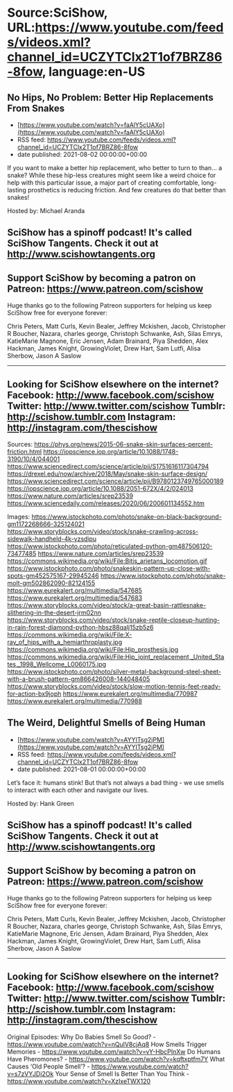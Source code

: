 # Source:SciShow, URL:https://www.youtube.com/feeds/videos.xml?channel_id=UCZYTClx2T1of7BRZ86-8fow, language:en-US

## No Hips, No Problem: Better Hip Replacements From Snakes
 - [https://www.youtube.com/watch?v=faAlY5cUAXo](https://www.youtube.com/watch?v=faAlY5cUAXo)
 - RSS feed: https://www.youtube.com/feeds/videos.xml?channel_id=UCZYTClx2T1of7BRZ86-8fow
 - date published: 2021-08-02 00:00:00+00:00

If you want to make a better hip replacement, who better to turn to than… a snake? While these hip-less creatures might seem like a weird choice for help with this particular issue, a major part of creating comfortable, long-lasting prosthetics is reducing friction. And few creatures do that better than snakes!

Hosted by: Michael Aranda

SciShow has a spinoff podcast! It's called SciShow Tangents. Check it out at http://www.scishowtangents.org
----------
Support SciShow by becoming a patron on Patreon: https://www.patreon.com/scishow
----------
Huge thanks go to the following Patreon supporters for helping us keep SciShow free for everyone forever:

Chris Peters, Matt Curls, Kevin Bealer, Jeffrey Mckishen, Jacob, Christopher R Boucher, Nazara, charles george, Christoph Schwanke, Ash, Silas Emrys, KatieMarie Magnone, Eric Jensen, Adam Brainard, Piya Shedden, Alex Hackman, James Knight, GrowingViolet, Drew Hart, Sam Lutfi, Alisa Sherbow, Jason A Saslow

----------
Looking for SciShow elsewhere on the internet?
Facebook: http://www.facebook.com/scishow
Twitter: http://www.twitter.com/scishow
Tumblr: http://scishow.tumblr.com
Instagram: http://instagram.com/thescishow
----------
Sources:
https://phys.org/news/2015-06-snake-skin-surfaces-percent-friction.html
https://iopscience.iop.org/article/10.1088/1748-3190/10/4/044001
https://www.sciencedirect.com/science/article/pii/S1751616117304794
https://drexel.edu/now/archive/2018/May/snake-skin-surface-design/
https://www.sciencedirect.com/science/article/pii/B9780123749765000189
https://iopscience.iop.org/article/10.1088/2051-672X/4/2/024013
https://www.nature.com/articles/srep23539
https://www.sciencedaily.com/releases/2020/06/200601134552.htm

Images:
https://www.istockphoto.com/photo/snake-on-black-background-gm1172268666-325124021
https://www.storyblocks.com/video/stock/snake-crawling-across-sidewalk-handheld-4k-yzsdipu
https://www.istockphoto.com/photo/reticulated-python-gm487506120-73477485
https://www.nature.com/articles/srep23539
https://commons.wikimedia.org/wiki/File:Bitis_arietans_locomotion.gif
https://www.istockphoto.com/photo/snakeskin-pattern-up-close-with-spots-gm452575167-29945246
https://www.istockphoto.com/photo/snake-molt-gm502862090-82124155
https://www.eurekalert.org/multimedia/547685
https://www.eurekalert.org/multimedia/547683
https://www.storyblocks.com/video/stock/a-great-basin-rattlesnake-slithering-in-the-desert-jrm02nn
https://www.storyblocks.com/video/stock/snake-reptile-closeup-hunting-in-rain-forest-diamond-python-hbsz88qalj15zb5z6
https://commons.wikimedia.org/wiki/File:X-ray_of_hips_with_a_hemiarthroplasty.jpg
https://commons.wikimedia.org/wiki/File:Hip_prosthesis.jpg
https://commons.wikimedia.org/wiki/File:Hip_joint_replacement,_United_States,_1998_Wellcome_L0060175.jpg
https://www.istockphoto.com/photo/silver-metal-background-steel-sheet-with-a-brush-pattern-gm866426008-144048405
https://www.storyblocks.com/video/stock/slow-motion-tennis-feet-ready-for-action-bx9joph
https://www.eurekalert.org/multimedia/770987
https://www.eurekalert.org/multimedia/770988

## The Weird, Delightful Smells of Being Human
 - [https://www.youtube.com/watch?v=AYYITsg2jPM](https://www.youtube.com/watch?v=AYYITsg2jPM)
 - RSS feed: https://www.youtube.com/feeds/videos.xml?channel_id=UCZYTClx2T1of7BRZ86-8fow
 - date published: 2021-08-01 00:00:00+00:00

Let’s face it: humans stink! But that’s not always a bad thing - we use smells to interact with each other and navigate our lives. 

Hosted by: Hank Green

SciShow has a spinoff podcast! It's called SciShow Tangents. Check it out at http://www.scishowtangents.org
----------
Support SciShow by becoming a patron on Patreon: https://www.patreon.com/scishow
----------
Huge thanks go to the following Patreon supporters for helping us keep SciShow free for everyone forever:

Chris Peters, Matt Curls, Kevin Bealer, Jeffrey Mckishen, Jacob, Christopher R Boucher, Nazara, charles george, Christoph Schwanke, Ash, Silas Emrys, KatieMarie Magnone, Eric Jensen, Adam Brainard, Piya Shedden, Alex Hackman, James Knight, GrowingViolet, Drew Hart, Sam Lutfi, Alisa Sherbow, Jason A Saslow

----------
Looking for SciShow elsewhere on the internet?
Facebook: http://www.facebook.com/scishow
Twitter: http://www.twitter.com/scishow
Tumblr: http://scishow.tumblr.com
Instagram: http://instagram.com/thescishow
----------
Original Episodes:
Why Do Babies Smell So Good? - https://www.youtube.com/watch?v=nQulV8cjAq8
How Smells Trigger Memories  - https://www.youtube.com/watch?v=vY-HbcPInXw
Do Humans Have Pheromones? - https://www.youtube.com/watch?v=kqftxptfm7Y
What Causes ‘Old People Smell’? - https://www.youtube.com/watch?v=s7zVYJDj2Ok
Your Sense of Smell Is Better Than You Think - https://www.youtube.com/watch?v=XzIxeTWX120


